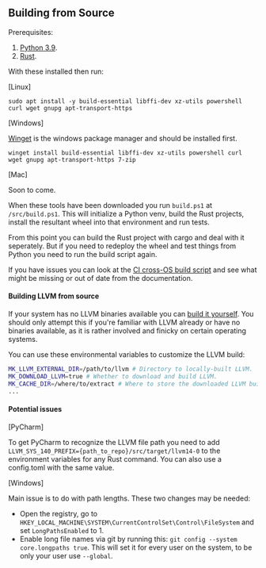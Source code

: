 ## Building from Source

Prerequisites:

1. [Python 3.9](https://www.python.org/downloads/).
2. [Rust](https://www.rust-lang.org/tools/install).

With these installed then run:

[Linux]

`sudo apt install -y build-essential libffi-dev xz-utils powershell curl wget gnupg apt-transport-https`

[Windows]

[Winget](https://learn.microsoft.com/en-us/windows/package-manager/winget/) is the windows package manager and should be installed first.

`winget install build-essential libffi-dev xz-utils powershell curl wget gnupg apt-transport-https 7-zip`

[Mac]

Soon to come.

When these tools have been downloaded you run `build.ps1` at `/src/build.ps1`. This will initialize a Python venv, build the Rust projects, install the resultant wheel into that environment and run tests. 

From this point you can build the Rust project with cargo and deal with it seperately.
But if you need to redeploy the wheel and test things from Python you need to run the build script again.

If you have issues you can look at the [CI cross-OS build script](https://github.com/oqc-community/munchkin/blob/develop/.github/workflows/deploy-wheels.yaml) and see what might be missing or out of date from the documentation.

#### Building LLVM from source

If your system has no LLVM binaries available you can [build it yourself](https://llvm.org/docs/GettingStarted.html#getting-the-source-code-and-building-llvm).
You should only attempt this if you're familiar with LLVM already or have no binaries available, as it is rather involved and finicky on certain operating systems.

You can use these environmental variables to customize the LLVM build:
```bash
MK_LLVM_EXTERNAL_DIR=/path/to/llvm # Directory to locally-built LLVM.
MK_DOWNLOAD_LLVM=true # Whether to download and build LLVM.
MK_CACHE_DIR=/where/to/extract # Where to store the downloaded LLVM build. Defaults to target which gets cleared on clean.
...
```

#### Potential issues

[PyCharm]

To get PyCharm to recognize the LLVM file path you need to add  `LLVM_SYS_140_PREFIX={path_to_repo}/src/target/llvm14-0` to the environment variables for any Rust command. You can also use a config.toml with the same value.

[Windows]

Main issue is to do with path lengths. These two changes may be needed:

* Open the registry, go to `HKEY_LOCAL_MACHINE\SYSTEM\CurrentControlSet\Control\FileSystem` and set `LongPathsEnabled` to 1.
* Enable long file names via git by running this: `git config --system core.longpaths true`. This will set it for every user on the system, to be only your user use `--global`.
